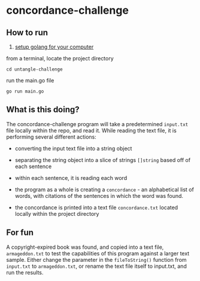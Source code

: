 # concordance-challenge

## How to run

1. [setup golang for your computer](https://golang.org/doc/install#download) 

from a terminal, locate the project directory

`cd untangle-challenge`

run the main.go file

`go run main.go`

## What is this doing?

The concordance-challenge program will take a predetermined `input.txt` file 
locally within the repo, and read it. While reading the text file, it is performing several
different actions:

- converting the input text file into a string object

- separating the string object into a slice of strings `[]string` based off of each sentence

- within each sentence, it is reading each word

- the program as a whole is creating a `concordance` - an alphabetical list of words, with
citations of the sentences in which the word was found.
  
- the concordance is printed into a text file `concordance.txt` located locally within the
project directory
  
## For fun

A copyright-expired book was found, and copied into a text file, `armageddon.txt` to test 
the capabilities of this program against a larger text sample. Either change the parameter
in the `fileToString()` function from `input.txt` to `armageddon.txt`, or rename the text
file itself to input.txt, and run the results.